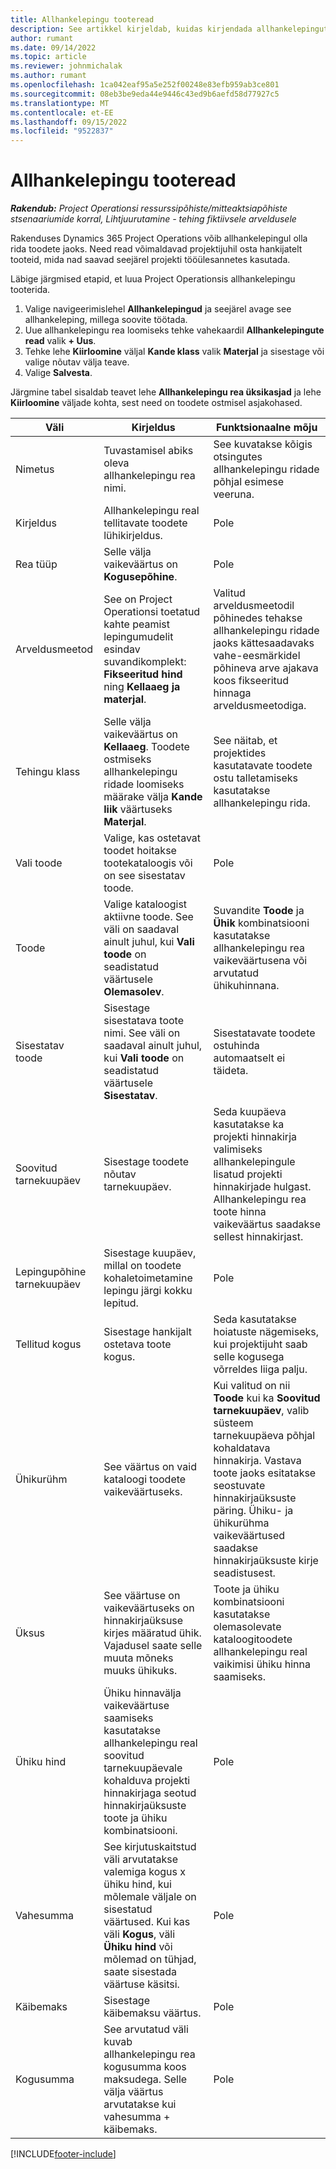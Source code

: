 ```yaml
---
title: Allhankelepingu tooteread
description: See artikkel kirjeldab, kuidas kirjendada allhankelepingute tooteridu ja kasutada erinevaid välju hankijatelt toodete ostmise kirjendamiseks.
author: rumant
ms.date: 09/14/2022
ms.topic: article
ms.reviewer: johnmichalak
ms.author: rumant
ms.openlocfilehash: 1ca042eaf95a5e252f00248e83efb959ab3ce801
ms.sourcegitcommit: 08eb3be9eda44e9446c43ed9b6aefd58d77927c5
ms.translationtype: MT
ms.contentlocale: et-EE
ms.lasthandoff: 09/15/2022
ms.locfileid: "9522837"
---
```

# <a name="subcontract-lines-for-products"></a>Allhankelepingu tooteread

_**Rakendub:** Project Operationsi ressurssipõhiste/mitteaktsiapõhiste stsenaariumide korral,  Lihtjuurutamine - tehing fiktiivsele arveldusele_

Rakenduses Dynamics 365 Project Operations võib allhankelepingul olla rida toodete jaoks. Need read võimaldavad projektijuhil osta hankijatelt tooteid, mida nad saavad seejärel projekti tööülesannetes kasutada.

Läbige järgmised etapid, et luua Project Operationsis allhankelepingu tooterida.

1. Valige navigeerimislehel **Allhankelepingud** ja seejärel avage see allhankeleping, millega soovite töötada. 
2. Uue allhankelepingu rea loomiseks tehke vahekaardil **Allhankelepingute read** valik **+ Uus**.
3. Tehke lehe **Kiirloomine** väljal **Kande klass** valik **Materjal** ja sisestage või valige nõutav välja teave. 
4. Valige **Salvesta**.

Järgmine tabel sisaldab teavet lehe **Allhankelepingu rea üksikasjad** ja lehe **Kiirloomine** väljade kohta, sest need on toodete ostmisel asjakohased.

| Väli | Kirjeldus | Funktsionaalne mõju|
| ----- | ----------- | ----------- |
| Nimetus | Tuvastamisel abiks oleva allhankelepingu rea nimi. |See kuvatakse kõigis otsingutes allhankelepingu ridade põhjal esimese veeruna.
| Kirjeldus | Allhankelepingu real tellitavate toodete lühikirjeldus. | Pole |
| Rea tüüp | Selle välja vaikeväärtus on **Kogusepõhine**. |Pole |
| Arveldusmeetod | See on Project Operationsi toetatud kahte peamist lepingumudelit esindav suvandikomplekt: **Fikseeritud hind** ning **Kellaaeg ja materjal**. | Valitud arveldusmeetodil põhinedes tehakse allhankelepingu ridade jaoks kättesaadavaks vahe-eesmärkidel põhineva arve ajakava koos fikseeritud hinnaga arveldusmeetodiga. |
| Tehingu klass |Selle välja vaikeväärtus on **Kellaaeg**. Toodete ostmiseks allhankelepingu ridade loomiseks määrake välja **Kande liik** väärtuseks **Materjal**.  | See näitab, et projektides kasutatavate toodete ostu talletamiseks kasutatakse allhankelepingu rida. |
| Vali toode | Valige, kas ostetavat toodet hoitakse tootekataloogis või on see sisestatav toode. |Pole |
| Toode | Valige kataloogist aktiivne toode. See väli on saadaval ainult juhul, kui **Vali toode** on seadistatud väärtusele **Olemasolev**. |Suvandite **Toode** ja **Ühik** kombinatsiooni kasutatakse allhankelepingu rea vaikeväärtusena või arvutatud ühikuhinnana.
| Sisestatav toode | Sisestage sisestatava toote nimi. See väli on saadaval ainult juhul, kui **Vali toode** on seadistatud väärtusele **Sisestatav**.  |Sisestatavate toodete ostuhinda automaatselt ei täideta.|
| Soovitud tarnekuupäev | Sisestage toodete nõutav tarnekuupäev.| Seda kuupäeva kasutatakse ka projekti hinnakirja valimiseks allhankelepingule lisatud projekti hinnakirjade hulgast. Allhankelepingu rea toote hinna vaikeväärtus saadakse sellest hinnakirjast. |
| Lepingupõhine tarnekuupäev | Sisestage kuupäev, millal on toodete kohaletoimetamine lepingu järgi kokku lepitud.  |Pole|
| Tellitud kogus | Sisestage hankijalt ostetava toote kogus.| Seda kasutatakse hoiatuste nägemiseks, kui projektijuht saab selle kogusega võrreldes liiga palju.|
| Ühikurühm | See väärtus on vaid kataloogi toodete vaikeväärtuseks. |Kui valitud on nii **Toode** kui ka **Soovitud tarnekuupäev**, valib süsteem tarnekuupäeva põhjal kohaldatava hinnakirja. Vastava toote jaoks esitatakse seostuvate hinnakirjaüksuste päring. Ühiku- ja ühikurühma vaikeväärtused saadakse hinnakirjaüksuste kirje seadistusest. |
| Üksus | See väärtuse on vaikeväärtuseks on hinnakirjaüksuse kirjes määratud ühik. Vajadusel saate selle muuta mõneks muuks ühikuks.| Toote ja ühiku kombinatsiooni kasutatakse olemasolevate kataloogitoodete allhankelepingu real vaikimisi ühiku hinna saamiseks. |
| Ühiku hind | Ühiku hinnavälja vaikeväärtuse saamiseks kasutatakse allhankelepingu real soovitud tarnekuupäevale kohalduva projekti hinnakirjaga seotud hinnakirjaüksuste toote ja ühiku kombinatsiooni.  |Pole |
| Vahesumma | See kirjutuskaitstud väli arvutatakse valemiga kogus x ühiku hind, kui mõlemale väljale on sisestatud väärtused. Kui kas väli **Kogus**, väli **Ühiku hind** või mõlemad on tühjad, saate sisestada väärtuse käsitsi.  |Pole |
| Käibemaks | Sisestage käibemaksu väärtus. |Pole |
| Kogusumma | See arvutatud väli kuvab allhankelepingu rea kogusumma koos maksudega. Selle välja väärtus arvutatakse kui vahesumma + käibemaks. |Pole |


[!INCLUDE[footer-include](../../includes/footer-banner.md)]
